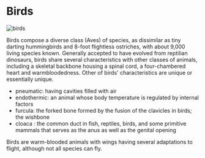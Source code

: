 <!DOCTYPE html>
<html>

<head>
  <meta charset="utf-8">
    <!-- to link css style sheet -->
  <link rel="stylesheet" type="text/css" href="styles.css">
  <title>Building the Prototype</title>
</head>

<body>
  <div id="container">
    <h1>Birds</h1>
    <!-- photo credit: wikipedia.org, image taken by Ritik -->
    <img src="birds.jpg" alt="birds" class= "stretch">
   <!-- give the interesting facts `<div>` a CSS class of `animal-info` to all the body contents-->
    <div id="card" class="animal-info">
      <p id="interesting-fact">
Birds compose a diverse class (Aves) of species, as dissimilar as tiny darting hummingbirds and 8-foot flightless ostriches, with about 9,000 living species known. Generally accepted to have evolved from reptilian dinosaurs, birds share several characteristics with other classes of animals, including a skeletal backbone housing a spinal cord, a four-chambered heart and warmbloodedness. Other of birds' characteristics are unique or essentially unique.</p> 
      <ul id="facts">
        <li>
           <span class="label">pneumatic</span>: having cavities filled with air
        </li>
        <li>
          <span class="label">endothermic</span>: an animal whose body temperature is regulated by internal factors
        </li>
        <li>
          <span class="label">furcula</span>: the forked bone formed by the fusion of the clavicles in birds; the wishbone
        </li>
        <li>
          <span class="label">cloaca </span>: the common duct in fish, reptiles, birds, and some primitive mammals that serves as the anus as well as the genital opening
        </li>
      </ul>
      <p id="summary">Birds are warm-blooded animals with wings having several adaptations to flight, although not all species can fly.
      </p>
    </div>
  </div>
</body>

</html>
